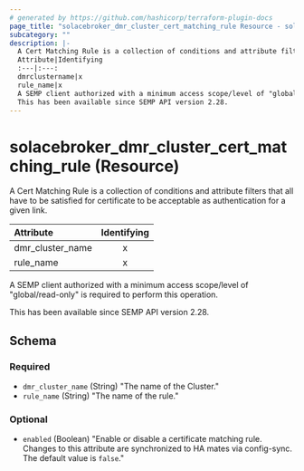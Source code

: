 ```yaml
---
# generated by https://github.com/hashicorp/terraform-plugin-docs
page_title: "solacebroker_dmr_cluster_cert_matching_rule Resource - solacebroker"
subcategory: ""
description: |-
  A Cert Matching Rule is a collection of conditions and attribute filters that all have to be satisfied for certificate to be acceptable as authentication for a given link.
  Attribute|Identifying
  :---|:---:
  dmrclustername|x
  rule_name|x
  A SEMP client authorized with a minimum access scope/level of "global/read-only" is required to perform this operation.
  This has been available since SEMP API version 2.28.
---
```


# solacebroker_dmr_cluster_cert_matching_rule (Resource)

A Cert Matching Rule is a collection of conditions and attribute filters that all have to be satisfied for certificate to be acceptable as authentication for a given link.


Attribute|Identifying
:---|:---:
dmr_cluster_name|x
rule_name|x



A SEMP client authorized with a minimum access scope/level of "global/read-only" is required to perform this operation.

This has been available since SEMP API version 2.28.



<!-- schema generated by tfplugindocs -->
## Schema

### Required

- `dmr_cluster_name` (String) "The name of the Cluster."
- `rule_name` (String) "The name of the rule."

### Optional

- `enabled` (Boolean) "Enable or disable a certificate matching rule. Changes to this attribute are synchronized to HA mates via config-sync. The default value is `false`."
